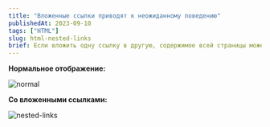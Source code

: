 ```yaml
---
title: "Вложенные ссылки приводят к неожиданному поведению"
publishedAt: 2023-09-10
tags: ["HTML"]
slug: html-nested-links
brief: Если вложить одну ссылку в другую, содержимое всей страницы может поехать напрочь, так как это "undefined behaivour" и "generally not recommended"
---
```


**Нормальное отображение:**

<img src="/assets/tils/html/nested-links/normal.png" alt="normal"/>

**Со вложенными ссылками:**

<img src="/assets/tils/html/nested-links/nested-links.png" alt="nested-links"/>
